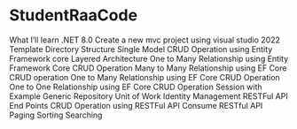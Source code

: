 # StudentRaaCode
What I’ll learn .NET 8.0
Create a new mvc project using visual studio 2022
Template Directory Structure
Single Model CRUD Operation using Entity Framework core
Layered Architecture
One to Many Relationship using Entity Framework Core CRUD Operation
Many to Many Relationship using EF Core CRUD operation
One to Many Relationship using EF Core CRUD Operation
One to One Relationship using EF Core CRUD Operation
Session with Example
Generic Repository
Unit of Work
Identity Management
RESTFul API End Points
CRUD Operation using RESTFul API
Consume RESTful API
Paging Sorting Searching

